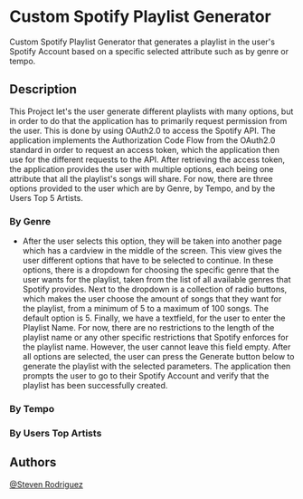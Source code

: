 # **Custom Spotify Playlist Generator**
Custom Spotify Playlist Generator that generates a playlist in the user's Spotify Account based on a specific selected attribute such as by genre or tempo. 

## **Description**
  This Project let's the user generate different playlists with many options, but in order to do that the application has to primarily request permission from the user. This is done by using OAuth2.0 to access the Spotify API. The application implements the Authorization Code Flow from the OAuth2.0 standard in order to request an access token, which the application then use for the different requests to the API. After retrieving the access token, the application provides the user with multiple options, each being one attribute that all the playlist's songs will share. For now, there are three options provided to the user which are by Genre, by Tempo, and by the Users Top 5 Artists. 

  ### **By Genre**
  - After the user selects this option, they will be taken into another page which has a cardview in the middle of the screen. This view gives the user different options that have to be selected to continue. In these options, there is a dropdown for choosing the specific genre that the user wants for the playlist, taken from the list of all available genres that Spotify provides. Next to the dropdown is a collection of radio buttons, which makes the user choose the amount of songs that they want for the playlist, from a minimum of 5 to a maximum of 100 songs. The default option is 5. Finally, we have a textfield, for the user to enter the Playlist Name. For now, there are no restrictions to the length of the playlist name or any other specific restrictions that Spotify enforces for the playlist name. However, the user cannot leave this field empty. After all options are selected, the user can press the Generate button below to generate the playlist with the selected parameters. The application then prompts the user to go to their Spotify Account and verify that the playlist has been successfully created.
    
  ### **By Tempo**

  ### **By Users Top Artists**


## Authors
[@Steven Rodriguez](https://github.com/StevenRodriguez94)
